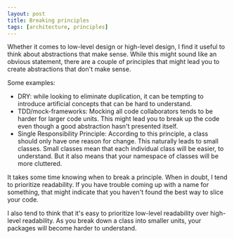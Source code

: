 ```yaml
---
layout: post
title: Breaking principles
tags: [architecture, principles]
---
```


Whether it comes to low-level design or high-level design, I find
it useful to think about abstractions that make sense. While this might
sound like an obvious statement, there are a couple of principles
that might lead you to create abstractions that don't make sense.

Some examples:
* DRY: while looking to eliminate duplication, it can be tempting to 
  introduce artificial concepts that can be hard to understand.
* TDD/mock-frameworks: Mocking all code collaborators tends to be harder
  for larger code units. This might lead you to break up the code even 
  though a good abstraction hasn't presented itself.
* Single Responsibility Principle: According to this principle, a class
  should only have one reason for change. This naturally leads to small
  classes. Small classes mean that each individual class will be easier,
  to understand. But it also means that your namespace of classes will be more
  cluttered.

It takes some time knowing when to break a principle. When in doubt,
I tend to prioritize readability. If you have trouble coming up
with a name for something, that might indicate that you haven't
found the best way to slice your code.

I also tend to think that it's easy to prioritize low-level readability
over high-level readability. As you break down a class into smaller
units, your packages will become harder to understand. 
